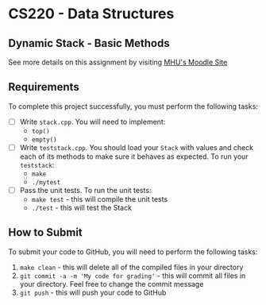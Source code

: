 # CS220 - Data Structures

## Dynamic Stack - Basic Methods
See more details on this assignment by visiting [MHU's Moodle Site](https://moodle.mhu.edu/)

## Requirements
To complete this project successfully, you must perform the following tasks:
- [ ] Write `stack.cpp`. You will need to implement:
  - `top()`
  - `empty()`
- [ ] Write `teststack.cpp`. You should load your `Stack` with values and check each of its methods to make sure it behaves as expected.
To run your `teststack`:
    - `make`
    - `./mytest`
- [ ] Pass the unit tests. To run the unit tests:
  - `make test` - this will compile the unit tests
  - `./test` - this will test the Stack

## How to Submit
To submit your code to GitHub, you will need to perform the following tasks:
1. `make clean` - this will delete all of the compiled files in your directory
1. `git commit -a -m 'My code for grading'` - this will commit all files in your directory. Feel free to change the commit message
1. `git push` - this will push your code to GitHub
  
  
